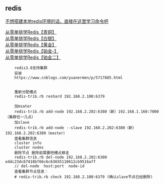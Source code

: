 ## redis
  
[不想搭建本地redis环境的话，直接在这里学习命令吧](http://try.redis.io/)

[从零单排学Redis【青铜】](https://mp.weixin.qq.com/s/XkEK8_OM0OdjpIR2-FkeIQ)  
[从零单排学Redis【白银】](https://mp.weixin.qq.com/s/lxXxsRL4GK2bSFkAqeLurA)  
[从零单排学Redis【黄金】](https://mp.weixin.qq.com/s/3ZNcMkOvVANdsZvrWxzMwg)  
[从零单排学Redis【铂金-】](https://mp.weixin.qq.com/s?__biz=MzI4Njg5MDA5NA==&mid=2247484430&idx=1&sn=be69ef08e58dc7559d054221732ee8ee&chksm=ebd7450fdca0cc19a4a8cd788161bfdebc0d51abe9989debadd61ba29e3cce6961ebe6093d5b&token=752118079&lang=zh_CN&scene=21#wechat_redirect)  
[从零单排学Redis【铂金二】](https://mp.weixin.qq.com/s/JfARRZW9xxiPqfcPM4iAYQ)  




        redis3.0支持集群 
        安装
        https://www.cnblogs.com/yuanermen/p/5717885.html
        
        
        重新分配槽点
        redis-trib.rb reshard 192.168.2.100:6379   
        
        加msater  
        redis-trib.rb add-node 192.168.2.202:6380（新）192.168.1.160:7000（集群任一几点）
        加slave
        redis-trib.rb add-node --slave 192.168.2.202:6380（新） 192.168.2.202:6380（master）
        查看集群信息
        cluster info
        cluster nodes
        删除节点 删除前需要吧槽点移走
        redis-trib.rb del-node 192.168.2.202:6380 e4dc23dc67418bf66c6c63655110612cb9516aff
        // del-node  host:port  node-id
        查看集群节点信息：
        # redis-trib.rb check 192.168.2.100:6379 (确认slave节点已经删除)
